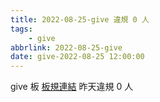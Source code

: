 ```yaml
---
title: 2022-08-25-give 違規 0 人
tags:
    - give
abbrlink: 2022-08-25-give
date: give-2022-08-25 12:00:00
---
```

give 板 [板規連結](https://www.ptt.cc/bbs/give/M.1612495900.A.C32.html)
昨天違規 0 人
